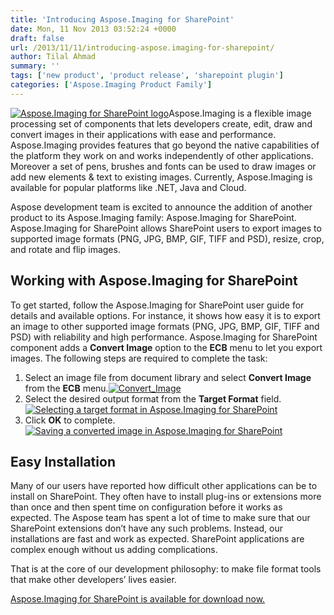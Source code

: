 ```yaml
---
title: 'Introducing Aspose.Imaging for SharePoint'
date: Mon, 11 Nov 2013 03:52:24 +0000
draft: false
url: /2013/11/11/introducing-aspose.imaging-for-sharepoint/
author: Tilal Ahmad
summary: ''
tags: ['new product', 'product release', 'sharepoint plugin']
categories: ['Aspose.Imaging Product Family']
---
```


[![Aspose.Imaging for SharePoint logo][1]](https://blog.aspose.com/wp-content/uploads/sites/2/2013/10/aspsoe_imaging-for-sharepoint.jpg)Aspose.Imaging is a flexible image processing set of components that lets developers create, edit, draw and convert images in their applications with ease and performance. Aspose.Imaging provides features that go beyond the native capabilities of the platform they work on and works independently of other applications. Moreover a set of pens, brushes and fonts can be used to draw images or add new elements & text to existing images. Currently, Aspose.Imaging is available for popular platforms like .NET, Java and Cloud.

Aspose development team is excited to announce the addition of another product to its Aspose.Imaging family: Aspose.Imaging for SharePoint. Aspose.Imaging for SharePoint allows SharePoint users to export images to supported image formats (PNG, JPG, BMP, GIF, TIFF and PSD), resize, crop, and rotate and flip images.

## Working with Aspose.Imaging for SharePoint

To get started, follow the Aspose.Imaging for SharePoint user guide for details and available options. For instance, it shows how easy it is to export an image to other supported image formats (PNG, JPG, BMP, GIF, TIFF and PSD) with reliability and high performance. Aspose.Imaging for SharePoint component adds a **Convert Image** option to the **ECB** menu to let you export images. The following steps are required to complete the task:

1.  Select an image file from document library and select **Convert Image** from the **ECB** menu.[![][2]](https://blog.aspose.com/wp-content/uploads/sites/2/2013/10/Convert_Image-e1384250983358.png)
2.  Select the desired output format from the ****Target Format**** field.[![Selecting a target format in Aspose.Imaging for SharePoint][3]](https://blog.aspose.com/wp-content/uploads/sites/2/2013/10/TargetImage-e1384251284946.png)
3.  Click **OK** to complete.[![Saving a converted image in Aspose.Imaging for SharePoint][4]](https://blog.aspose.com/wp-content/uploads/sites/2/2013/10/Save_conversion-e1384251345683.png)

## Easy Installation

Many of our users have reported how difficult other applications can be to install on SharePoint. They often have to install plug-ins or extensions more than once and then spent time on configuration before it works as expected. The Aspose team has spent a lot of time to make sure that our SharePoint extensions don’t have any such problems. Instead, our installations are fast and work as expected. SharePoint applications are complex enough without us adding complications.

That is at the core of our development philosophy: to make file format tools that make other developers’ lives easier.

[Aspose.Imaging for SharePoint is available for download now.][5]




[1]: https://blog.aspose.com/wp-content/uploads/sites/2/2013/10/aspsoe_imaging-for-sharepoint-e1381916601321.jpg "Aspose.Imaging for SharePoint logo"
[2]: https://blog.aspose.com/wp-content/uploads/sites/2/2013/10/Convert_Image-e1384250983358.png "Convert_Image"
[3]: https://blog.aspose.com/wp-content/uploads/sites/2/2013/10/TargetImage-e1384251284946.png "Selecting a target"
[4]: https://blog.aspose.com/wp-content/uploads/sites/2/2013/10/Save_conversion-e1384251345683.png "Save the converted image"
[5]: http://www.aspose.com/community/files/73/sharepoint-components/aspose-imaging-for-sharepoint/entry507196.aspx




